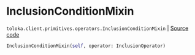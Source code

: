 # InclusionConditionMixin
`toloka.client.primitives.operators.InclusionConditionMixin` | [Source code](https://github.com/Toloka/toloka-kit/blob/v1.2.2/src/client/primitives/operators.py#L171)

```python
InclusionConditionMixin(self, operator: InclusionOperator)
```

